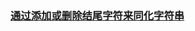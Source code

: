 ### [通过添加或删除结尾字符来同化字符串](https://leetcode-cn.com/problems/equalize-strings-by-adding-or-removing-characters-at-ends)

